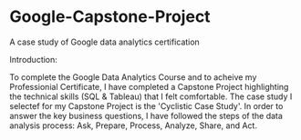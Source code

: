 # Google-Capstone-Project
A case study of Google data analytics certification

Introduction:

To complete the Google Data Analytics Course and to acheive my Professionial Certificate, I have completed a Capstone Project highlighting the technical skills (SQL & Tableau) that I felt comfortable. The case study I selectef for my Capstone Project is the 'Cyclistic Case Study'. In order to answer the key business questions, I have followed the steps of the data analysis process: Ask, Prepare, Process, Analyze, Share, and Act.

